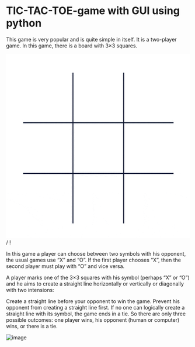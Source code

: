 # TIC-TAC-TOE-game with GUI using python
This game is very popular and is quite simple in itself. It is a two-player game. In this game, there is a board with 3×3 squares.

![ Alt text](tic-tac-toe.gif) / ! [](tic-tac-toe.gif)

In this game a player can choose between two symbols with his opponent, the usual games use “X” and “O”. If the first player chooses “X”, then the second player must play with “O” and vice versa.

A player marks one of the 3×3 squares with his symbol (perhaps “X” or “O”) and he aims to create a straight line horizontally or vertically or diagonally with two intensions:

Create a straight line before your opponent to win the game.
Prevent his opponent from creating a straight line first.
If no one can logically create a straight line with its symbol, the game ends in a tie. So there are only three possible outcomes: one player wins, his opponent (human or computer) wins, or there is a tie.

![image](https://user-images.githubusercontent.com/81960341/122060519-4dca5580-ce0b-11eb-85ab-22fb42ccea7f.png)
